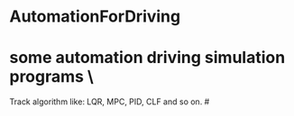 # AutomationForDriving #
# some automation driving simulation programs \\
Track algorithm like: LQR, MPC, PID, CLF and so on. #

